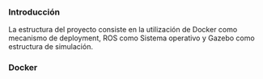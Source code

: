 ### Introducción

La estructura del proyecto consiste en la utilización de Docker como mecanismo de deployment, ROS como Sistema operativo y Gazebo como estructura de simulación.

### Docker


